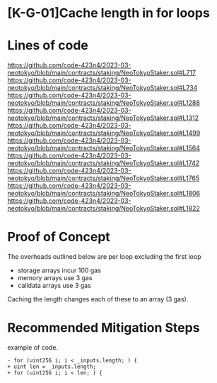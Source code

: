 # [K-G-01]Cache length in for loops

# Lines of code
https://github.com/code-423n4/2023-03-neotokyo/blob/main/contracts/staking/NeoTokyoStaker.sol#L717  
https://github.com/code-423n4/2023-03-neotokyo/blob/main/contracts/staking/NeoTokyoStaker.sol#L734  
https://github.com/code-423n4/2023-03-neotokyo/blob/main/contracts/staking/NeoTokyoStaker.sol#L1288  
https://github.com/code-423n4/2023-03-neotokyo/blob/main/contracts/staking/NeoTokyoStaker.sol#L1312  
https://github.com/code-423n4/2023-03-neotokyo/blob/main/contracts/staking/NeoTokyoStaker.sol#L1499  
https://github.com/code-423n4/2023-03-neotokyo/blob/main/contracts/staking/NeoTokyoStaker.sol#L1564  
https://github.com/code-423n4/2023-03-neotokyo/blob/main/contracts/staking/NeoTokyoStaker.sol#L1742  
https://github.com/code-423n4/2023-03-neotokyo/blob/main/contracts/staking/NeoTokyoStaker.sol#L1765  
https://github.com/code-423n4/2023-03-neotokyo/blob/main/contracts/staking/NeoTokyoStaker.sol#L1806  
https://github.com/code-423n4/2023-03-neotokyo/blob/main/contracts/staking/NeoTokyoStaker.sol#L1822  

# Proof of Concept
The overheads outlined below are per loop excluding the first loop
* storage arrays incur 100 gas
* memory arrays use 3 gas
* calldata arrays use 3 gas

Caching the length changes each of these to an array (3 gas). 

# Recommended Mitigation Steps
example of code.
```
- for (uint256 i; i < _inputs.length; ) {
+ uint len = _inputs.length;
+ for (uint256 i; i < len; ) {
```